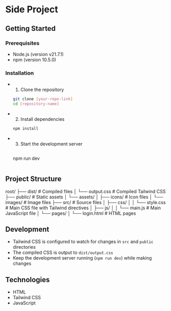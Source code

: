 # Side Project 

## Getting Started

### Prerequisites
- Node.js (version v21.7.1)
- npm (version 10.5.0)

### Installation
- 1. Clone the repository
    ```bash
    git clone [your-repo-link]
    cd [repository-name]
    ```
- 2. Install dependencies
    ```bash
    npm install
    ```
- 3. Start the development server
     ```bash
    npm run dev
    ```

## Project Structure
root/
├── dist/ # Compiled files
│ └── output.css # Compiled Tailwind CSS
├── public/ # Static assets
│ └── assets/
│ ├── icons/ # Icon files
│ └── images/ # Image files
├── src/ # Source files
│ ├── css/
│ │ └── style.css # Main CSS file with Tailwind directives
│ ├── js/
│ │ └── main.js # Main JavaScript file
│ └── pages/
│ └── login.html # HTML pages


## Development

- Tailwind CSS is configured to watch for changes in `src` and `public` directories
- The compiled CSS is output to `dist/output.css`
- Keep the development server running (`npm run dev`) while making changes

## Technologies

- HTML
- Tailwind CSS
- JavaScript